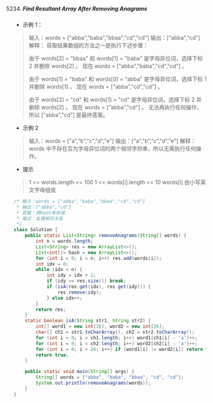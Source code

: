 5234. ##### Find Resultant Array After Removing Anagrams

- 示例 1：

> 输入：words = ["abba","baba","bbaa","cd","cd"]
> 输出：["abba","cd"]
> 解释：
> 获取结果数组的方法之一是执行下述步骤：
>
> 由于 words[2] = "bbaa" 和 words[1] = "baba" 是字母异位词，选择下标 2 并删除 words[2] 。
> 现在 words = ["abba","baba","cd","cd"] 。
>
> 由于 words[1] = "baba" 和 words[0] = "abba" 是字母异位词，选择下标 1 并删除 words[1] 。
> 现在 words = ["abba","cd","cd"] 。
>
> 由于 words[2] = "cd" 和 words[1] = "cd" 是字母异位词，选择下标 2 并删除 words[2] 。
> 现在 words = ["abba","cd"] 。
> 无法再执行任何操作，所以 ["abba","cd"] 是最终答案。
- 示例 2

> 输入：words = ["a","b","c","d","e"]
> 输出：["a","b","c","d","e"]
> 解释：
> words 中不存在互为字母异位词的两个相邻字符串，所以无需执行任何操作。


- 提示
> 1 <= words.length <= 100
> 1 <= words[i].length <= 10
> words[i] 由小写英文字母组成

```java
/* 输入：words = ["abba","baba","bbaa","cd","cd"]
 * 输出：["abba","cd"]
 * 思路：用hash来存储
 * 难点：处理相邻关系
 */
class Solution {
    public static List<String> removeAnagrams(String[] words) {
        int n = words.length;
        List<String> res = new ArrayList<>();
        List<int[]> hash = new ArrayList<>();
        for (int i = 0; i < n; i++) res.add(words[i]);
        int idx = 0;
        while (idx < n) {
            int idy = idx + 1;
            if (idy >= res.size()) break;
            if (isA(res.get(idx), res.get(idy))) {
                res.remove(idy);
            } else idx++;
        }
        return res;
    }
    static boolean isA(String str1, String str2) {
        int[] word1 = new int[26], word2 = new int[26];
        char[] ch1 = str1.toCharArray(), ch2 = str2.toCharArray();
        for (int i = 0; i < ch1.length; i++) word1[ch1[i] - 'a']++;
        for (int i = 0; i < ch2.length; i++) word2[ch2[i] - 'a']++;
        for (int i = 0; i < 26; i++) if (word1[i] != word2[i]) return false;
        return true;
    }

    public static void main(String[] args) {
        String[] words = {"abba", "baba", "bbaa", "cd", "cd"};
        System.out.println(removeAnagrams(words));
    }
}
```

